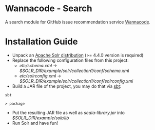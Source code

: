 Wannacode - Search
==================

A search module for GitHub issue recommendation service [Wannacode](http://wannacode.herokuapp.com).

Installation Guide
==================
* Unpack an [Apache Solr distribution](http://lucene.apache.org/solr/mirrors-solr-latest-redir.html?) (>= 4.4.0 version is required)
* Replace the following configuration files from this project:
  * _etc/schema.xml_ -> _$SOLR_DIR/example/solr/collection1/conf/schema.xml_
  * _etc/solrconfig.xml_ -> _$SOLR_DIR/example/solr/collection1/conf/solrconfig.xml_
* Build a JAR file of the project, you may do that via [sbt](http://www.scala-sbt.org):
<pre><code>sbt</code></pre>
<pre><code>> package</code></pre>

* Put the resulting JAR file as well as _scala-library.jar_ into _$SOLR_DIR/example/solr/lib_
* Run Solr and have fun!

